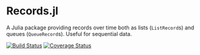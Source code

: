 # Records.jl

A Julia package providing records over time both as lists (`ListRecord`s) and queues (`QueueRecord`s). Useful for sequential data.

[![Build Status](https://travis-ci.org/tawheeler/Records.jl.svg?branch=master)](https://travis-ci.org/tawheeler/Records.jl)
[![Coverage Status](https://coveralls.io/repos/tawheeler/Records.jl/badge.svg?branch=master&service=github)](https://coveralls.io/github/tawheeler/Records.jl?branch=master)
